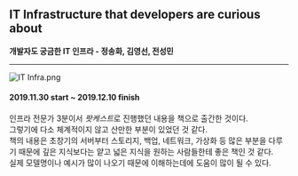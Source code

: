 ## IT Infrastructure that developers are curious about
**개발자도 궁금한 IT 인프라 - 정송화, 김영선, 전성민** 

***
![IT Infra.png](http://shop1.phinf.naver.net/20180620_285/iinterpass_1529472793160hxtYv_JPEG/9975125362068840_524338784.jpg)

#### 2019.11.30 start ~ 2019.12.10 finish

인프라 전문가 3분이서 *팟케스트*로 진행했던 내용을 책으로 출간한 것이다.<br>
그렇기에 다소 체계적이지 않고 산만한 부분이 있었던 것 같다.<br>
책의 내용은 초창기의 서버부터 스토리지, 백업, 네트워크, 가상화 등 많은 부분을 다루기 때문에 깊은 지식보다는 얕고 넓은 지식을 
원하는 사람들한테 좋은 책인 것 같다.<br>
실제 모델명이나 예시가 많이 나오기 때문에 이해하는데에 도움이 많이 될 수 있다.
